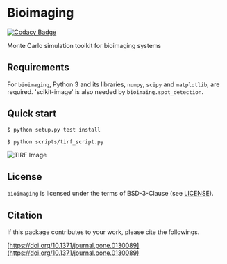 Bioimaging
==========

[![Codacy Badge](https://api.codacy.com/project/badge/Grade/ca714025c04b456dbaa036e0275cb603)](https://www.codacy.com/app/ecell/bioimaging?utm_source=github.com&amp;utm_medium=referral&amp;utm_content=ecell/bioimaging&amp;utm_campaign=Badge_Grade)

Monte Carlo simulation toolkit for bioimaging systems

Requirements
------------

For `bioimaging`, Python 3 and its libraries, `numpy`, `scipy` and `matplotlib`, are required. 'scikit-image' is also needed by `bioimaing.spot_detection`.

Quick start
-----------

```
$ python setup.py test install
```

```
$ python scripts/tirf_script.py
```

![TIRF Image](https://github.com/ecell/bioimaging/raw/epi/scripts/data/outputs_tirf/image_0000000.png)

License
-------

`bioimaging` is licensed under the terms of BSD-3-Clause (see [LICENSE](/LICENSE)).

Citation
--------

If this package contributes to your work, please cite the followings.

[https://doi.org/10.1371/journal.pone.0130089](https://doi.org/10.1371/journal.pone.0130089)
